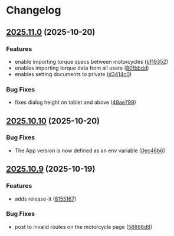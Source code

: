 # Changelog

## [2025.11.0](https://github.com/mightea/motobase/compare/2025.10.10...2025.11.0) (2025-10-20)

### Features

* enable importing torque specs between motorcycles ([b119352](https://github.com/mightea/motobase/commit/b119352630d219600e2058f42b3a02b05e654ec2))
* enables importing torque data from all users ([80fbbdd](https://github.com/mightea/motobase/commit/80fbbdd21f96d0147713a9ba69dcf027c0b55ee1))
* enables setting documents to private ([d3414c0](https://github.com/mightea/motobase/commit/d3414c0117901c05c6e6938c5a81c375d5fe6929))

### Bug Fixes

* fixes dialog height on tablet and above ([49ae799](https://github.com/mightea/motobase/commit/49ae799cc35e6364692a605096f110c1c6feb867))

## [2025.10.10](https://github.com/mightea/motobase/compare/2025.10.9...2025.10.10) (2025-10-20)

### Bug Fixes

* The App version is now defined as an env variable ([0ec46b6](https://github.com/mightea/motobase/commit/0ec46b6f861a3b07ef8141d877a7e1433bf98674))

## [2025.10.9](https://github.com/mightea/motobase/compare/2025.10.8...2025.10.9) (2025-10-19)

### Features

* adds release-it ([8155167](https://github.com/mightea/motobase/commit/8155167ef4467a83721f88e08375ce656b3f3824))

### Bug Fixes

* post to invalid routes on the motorcycle page ([58886d8](https://github.com/mightea/motobase/commit/58886d8569f7b90d1ed88ca708ff97dcb54356fa))

